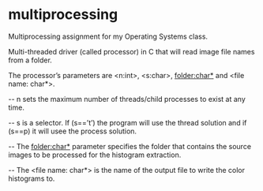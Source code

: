 # multiprocessing
Multiprocessing assignment for my Operating Systems class.

Multi-threaded driver (called processor) in C that will read image file
names from a folder. 


The processor’s parameters are <n:int>, <s:char>, <folder:char*> and <file
name: char*>. 

-- n sets the maximum number of threads/child processes to exist at any
time.

-- s is a selector. If (s==’t’) the program will use the thread
solution and if (s==p) it will usee the process solution. 

-- The <folder:char*> parameter specifies the folder that contains the source images to be processed for the histogram extraction.

-- The <file name: char*> is the name of the output file to write the color
histograms to.

